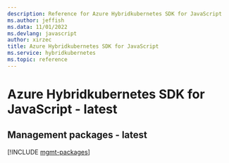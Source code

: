 ```yaml
---
description: Reference for Azure Hybridkubernetes SDK for JavaScript
ms.author: jeffish
ms.data: 11/01/2022
ms.devlang: javascript
author: xirzec
title: Azure Hybridkubernetes SDK for JavaScript
ms.service: hybridkubernetes
ms.topic: reference
---
```

# Azure Hybridkubernetes SDK for JavaScript - latest

## Management packages - latest
[!INCLUDE [mgmt-packages](hybridkubernetes-mgmt-index.md)]